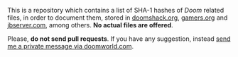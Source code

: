 This is a repository which contains a list of SHA-1 hashes of _Doom_ related files, in order to document them, stored in [doomshack.org](http://doomshack.org/uploads/), [gamers.org](http://ftp.gamers.org/pub/idgames/) and [jbserver.com](http://www.jbserver.com/downloads/games/), among others. **No actual files are offered**.

Please, **do not send pull requests**. If you have any suggestion, instead [send me a private message via doomworld.com](https://www.doomworld.com/messenger/compose/?to=17852).
